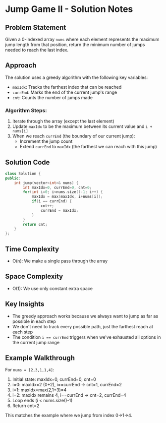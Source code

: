# Jump Game II - Solution Notes

## Problem Statement
Given a 0-indexed array `nums` where each element represents the maximum jump length from that position, return the minimum number of jumps needed to reach the last index.

## Approach
The solution uses a greedy algorithm with the following key variables:
- `maxIdx`: Tracks the farthest index that can be reached
- `currEnd`: Marks the end of the current jump's range
- `cnt`: Counts the number of jumps made

### Algorithm Steps:
1. Iterate through the array (except the last element)
2. Update `maxIdx` to be the maximum between its current value and `i + nums[i]`
3. When we reach `currEnd` (the boundary of our current jump):
   - Increment the jump count
   - Extend `currEnd` to `maxIdx` (the farthest we can reach with this jump)

## Solution Code
```cpp
class Solution {
public:
    int jump(vector<int>& nums) {
        int maxIdx=0, currEnd=0, cnt=0;
        for(int i=0; i<nums.size()-1; i++) {
            maxIdx = max(maxIdx, i+nums[i]);
            if(i == currEnd) {
                cnt++;
                currEnd = maxIdx;
            }
        }
        return cnt;
    }
};
```

## Time Complexity
- O(n): We make a single pass through the array

## Space Complexity
- O(1): We use only constant extra space

## Key Insights
- The greedy approach works because we always want to jump as far as possible in each step
- We don't need to track every possible path, just the farthest reach at each step
- The condition `i == currEnd` triggers when we've exhausted all options in the current jump range

## Example Walkthrough
For `nums = [2,3,1,1,4]`:
1. Initial state: maxIdx=0, currEnd=0, cnt=0
2. i=0: maxIdx=2 (0+2), i==currEnd → cnt=1, currEnd=2
3. i=1: maxIdx=max(2,1+3)=4
4. i=2: maxIdx remains 4, i==currEnd → cnt=2, currEnd=4
5. Loop ends (i < nums.size()-1)
6. Return cnt=2

This matches the example where we jump from index 0→1→4.